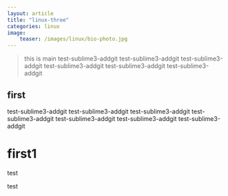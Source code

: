 ```yaml
---
layout: article
title: "linux-three"
categories: linux
image:
    teaser: /images/linux/bio-photo.jpg
---
```


> this is main test-sublime3-addgit test-sublime3-addgit test-sublime3-addgit
> test-sublime3-addgit test-sublime3-addgit test-sublime3-addgit

## first

test-sublime3-addgit
test-sublime3-addgit
test-sublime3-addgit test-sublime3-addgit test-sublime3-addgit test-sublime3-addgit test-sublime3-addgit


# first1
test

test
